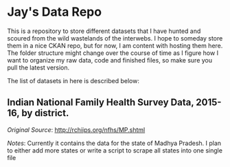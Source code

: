 # Jay's Data Repo

This is a repository to store different datasets that I have hunted and scoured from the wild wastelands of the interwebs. I hope to someday store them in a nice CKAN repo, but for now, I am content with hosting them here. The folder structure might change over the course of time as I figure how I want to organize my raw data, code and finished files, so make sure you pull the latest version.

The list of datasets in here is described below:

## Indian National Family Health Survey Data, 2015-16, by district. 
  *Original Source*: http://rchiips.org/nfhs/MP.shtml
  
  *Notes*: Currently it contains the data for the state of Madhya Pradesh. I plan to either add more states or write a script to scrape       all states into one single file
